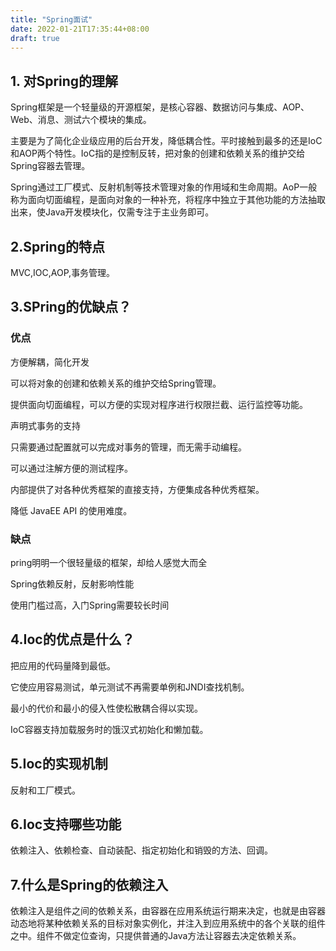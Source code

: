 ```yaml
---
title: "Spring面试"
date: 2022-01-21T17:35:44+08:00
draft: true
---
```


## 1. 对Spring的理解

Spring框架是一个轻量级的开源框架，是核心容器、数据访问与集成、AOP、Web、消息、测试六个模块的集成。

主要是为了简化企业级应用的后台开发，降低耦合性。平时接触到最多的还是IoC和AOP两个特性。IoC指的是控制反转，把对象的创建和依赖关系的维护交给Spring容器去管理。

Spring通过工厂模式、反射机制等技术管理对象的作用域和生命周期。AoP一般称为面向切面编程，是面向对象的一种补充，将程序中独立于其他功能的方法抽取出来，使Java开发模块化，仅需专注于主业务即可。

## 2.Spring的特点

MVC,IOC,AOP,事务管理。

## 3.SPring的优缺点？

### 优点

方便解耦，简化开发

可以将对象的创建和依赖关系的维护交给Spring管理。

提供面向切面编程，可以方便的实现对程序进行权限拦截、运行监控等功能。

声明式事务的支持

只需要通过配置就可以完成对事务的管理，而无需手动编程。

可以通过注解方便的测试程序。

内部提供了对各种优秀框架的直接支持，方便集成各种优秀框架。

降低 JavaEE API 的使用难度。

### 缺点

pring明明一个很轻量级的框架，却给人感觉大而全

Spring依赖反射，反射影响性能

使用门槛过高，入门Spring需要较长时间

## 4.Ioc的优点是什么？

把应用的代码量降到最低。

它使应用容易测试，单元测试不再需要单例和JNDI查找机制。

最小的代价和最小的侵入性使松散耦合得以实现。

IoC容器支持加载服务时的饿汉式初始化和懒加载。

## 5.Ioc的实现机制

反射和工厂模式。

## 6.Ioc支持哪些功能

依赖注入、依赖检查、自动装配、指定初始化和销毁的方法、回调。

## 7.什么是Spring的依赖注入

依赖注入是组件之间的依赖关系，由容器在应用系统运行期来决定，也就是由容器动态地将某种依赖关系的目标对象实例化，并注入到应用系统中的各个关联的组件之中。组件不做定位查询，只提供普通的Java方法让容器去决定依赖关系。

